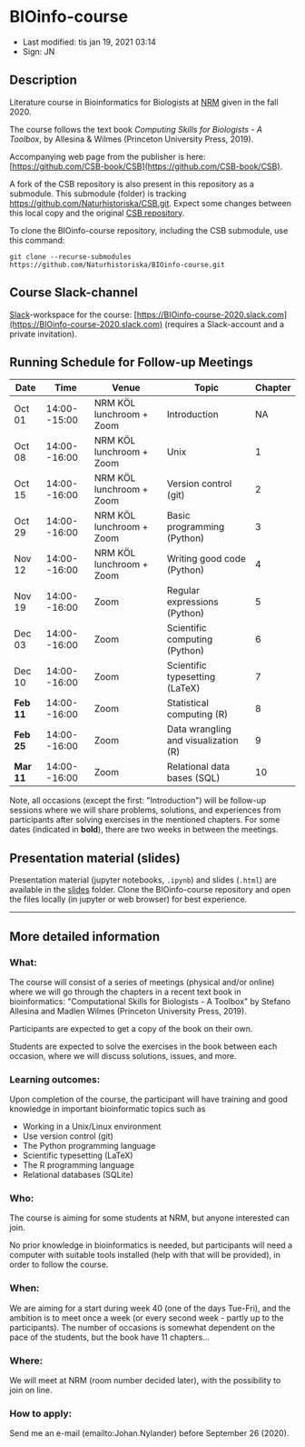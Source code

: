 # BIOinfo-course

- Last modified: tis jan 19, 2021  03:14
- Sign: JN

## Description

Literature course in Bioinformatics for Biologists at
[NRM](https://www.nrm.se/) given in the fall 2020.

The course follows the text book *Computing Skills for Biologists - A Toolbox*,
by Allesina & Wilmes (Princeton University Press, 2019).

Accompanying web page from the publisher is here:
[https://github.com/CSB-book/CSB](https://github.com/CSB-book/CSB).

A fork of the CSB repository is also present in this repository as a submodule.
This submodule (folder) is tracking
<https://github.com/Naturhistoriska/CSB.git>. Expect some changes between this
local copy and the original [CSB repository](https://github.com/CSB-book/CSB).

To clone the BIOinfo-course repository, including the CSB submodule, use this
command:

    git clone --recurse-submodules https://github.com/Naturhistoriska/BIOinfo-course.git

## Course Slack-channel

[Slack](https://slack.com)-workspace for the course:
[https://BIOinfo-course-2020.slack.com](https://BIOinfo-course-2020.slack.com)
(requires a Slack-account and a private invitation).

## Running Schedule for Follow-up Meetings

| Date | Time | Venue | Topic | Chapter |
| --- | --- | --- | --- | --- |
| Oct 01 | 14:00--15:00 | NRM KÖL lunchroom + Zoom | Introduction | NA |
| Oct 08 | 14:00--16:00 | NRM KÖL lunchroom + Zoom | Unix | 1 |
| Oct 15 | 14:00--16:00 | NRM KÖL lunchroom + Zoom | Version control (git) | 2 |
| Oct 29 | 14:00--16:00 | NRM KÖL lunchroom + Zoom | Basic programming (Python) | 3 |
| Nov 12 | 14:00--16:00 | NRM KÖL lunchroom + Zoom | Writing good code (Python) | 4 |
| Nov 19 | 14:00--16:00 | Zoom | Regular expressions (Python) | 5 |
| Dec 03 | 14:00--16:00 | Zoom | Scientific computing (Python) | 6 |
| Dec 10 | 14:00--16:00 | Zoom | Scientific typesetting (LaTeX) | 7 |
| **Feb 11** | 14:00--16:00 | Zoom | Statistical computing (R) | 8 |
| **Feb 25** | 14:00--16:00 | Zoom | Data wrangling and visualization (R) | 9 |
| **Mar 11** | 14:00--16:00 | Zoom | Relational data bases (SQL) | 10 |

Note, all occasions (except the first: "Introduction") will be follow-up
sessions where we will share problems, solutions, and experiences from
participants after solving exercises in the mentioned chapters. For some dates
(indicated in **bold**), there are two weeks in between the meetings.

## Presentation material (slides)

Presentation material (jupyter notebooks, `.ipynb`) and slides (`.html`) are
available in the [slides](slides) folder. Clone the BIOinfo-course repository
and open the files locally (in jupyter or web browser) for best experience.

---

## More detailed information

### What:

The course will consist of a series of meetings (physical and/or online) where
we will go through the chapters in a recent text book in bioinformatics:
"Computational Skills for Biologists - A Toolbox" by Stefano Allesina and
Madlen Wilmes (Princeton University Press, 2019).

Participants are expected to get a copy of the book on their own.

Students are expected to solve the exercises in the book between each occasion,
where we will discuss solutions, issues, and more.

### Learning outcomes:

Upon completion of the course, the participant will have training and good
knowledge in important bioinformatic topics such as

- Working in a Unix/Linux environment
- Use version control (git)
- The Python programming language
- Scientific typesetting (LaTeX)
- The R programming language
- Relational databases (SQLite)

### Who:

The course is aiming for some students at NRM, but anyone interested can join.

No prior knowledge in bioinformatics is needed, but participants will need a
computer with suitable tools installed (help with that will be provided), in
order to follow the course.

### When:

We are aiming for a start during week 40 (one of the days Tue-Fri), and the
ambition is to meet once a week (or every second week - partly up to the
participants).  The number of occasions is somewhat dependent on the pace of
the students, but the book have 11 chapters...

### Where:

We will meet at NRM (room number decided later), with the possibility to join
on line.

### How to apply:

Send me an e-mail (emailto:Johan.Nylander) before September 26 (2020).

